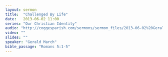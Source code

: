```yaml
---
layout: sermon
title:  "Challenged By Life"
date:   2013-06-02 11:00
series: "Our Christian Identity"
audio: "http://coggesparish.com/sermons/sermon_files/2013-06-02%20Gerald%20March.mp3"
video: ""
slides: ""
speaker: "Gerald March"
bible_passage: "Romans 5:1-5"
---
```


